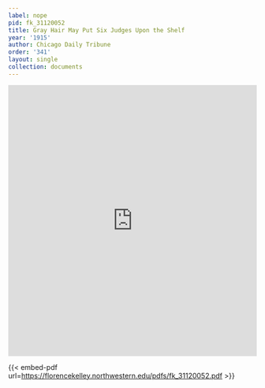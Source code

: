 ```yaml
---
label: nope
pid: fk_31120052
title: Gray Hair May Put Six Judges Upon the Shelf
year: '1915'
author: Chicago Daily Tribune
order: '341'
layout: single
collection: documents
---
```

<iframe src="https://northwestern.app.box.com/embed/s/w7fj42aqgcyexy3d4xo0vfkmwvas3ncj?sortColumn=date&view=list" width="100%" height="550" frameborder="0" allowfullscreen webkitallowfullscreen msallowfullscreen></iframe>


{{< embed-pdf url=https://florencekelley.northwestern.edu/pdfs/fk_31120052.pdf >}}